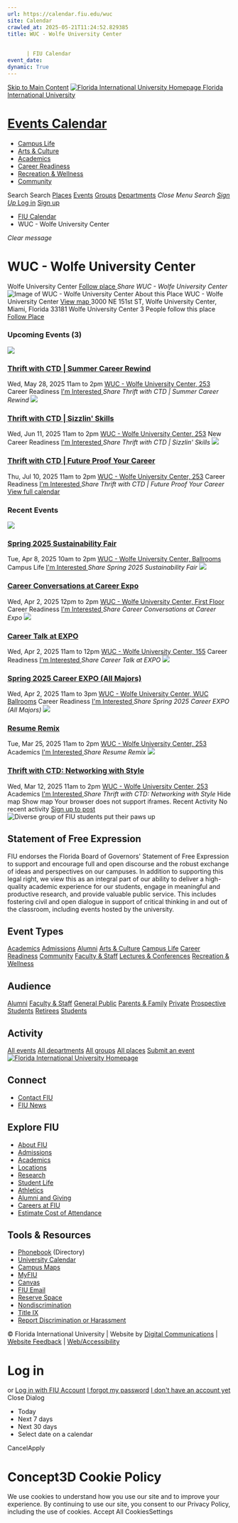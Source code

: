 ```yaml
---
url: https://calendar.fiu.edu/wuc
site: Calendar
crawled_at: 2025-05-21T11:24:52.829385
title: WUC - Wolfe University Center
    
    
      | FIU Calendar
event_date: 
dynamic: True
---
```


[Skip to Main Content](https://calendar.fiu.edu/wuc#main-content)
[![Florida International University Homepage](https://digicdn.fiu.edu/core/_assets/images/logo-top.png) Florida International University](https://www.fiu.edu)
# [Events Calendar ](https://calendar.fiu.edu/)
  * [Campus Life](https://calendar.fiu.edu/calendar?event_types%5B%5D=127595)
  * [Arts & Culture](https://calendar.fiu.edu/calendar?event_types%5B%5D=127590)
  * [Academics](https://calendar.fiu.edu/calendar?event_types%5B%5D=127582)
  * [Career Readiness](https://calendar.fiu.edu/calendar?event_types%5B%5D=127584)
  * [Recreation & Wellness](https://calendar.fiu.edu/calendar?event_types%5B%5D=127603)
  * [Community](https://calendar.fiu.edu/calendar?event_types%5B%5D=127601)


Search Search
[Places](https://calendar.fiu.edu/search/places) [Events](https://calendar.fiu.edu/calendar) [Groups](https://calendar.fiu.edu/search/groups) [Departments](https://calendar.fiu.edu/search/departments)
_Close Menu_
_Search_ [ _Sign Up_ ](https://calendar.fiu.edu/signup?school_id=234)
[Log in](https://calendar.fiu.edu/auth/shib_login?previous_url=https%3A%2F%2Fcalendar.fiu.edu%2Fwuc) [Sign up](https://calendar.fiu.edu/signup?school_id=234)
  * [FIU Calendar](https://calendar.fiu.edu/)
  * WUC - Wolfe University Center


_Clear message_
# WUC - Wolfe University Center
Wolfe University Center
[ Follow place ](https://calendar.fiu.edu/wuc/add_friend "Add WUC - Wolfe University Center to My Places")
_Share WUC - Wolfe University Center_
![Image of WUC - Wolfe University Center](https://localist-images.azureedge.net/photos/664326/card/7eb1b843932ccca9c16245cc99f64d88370c9c69.jpg)
About this Place
WUC - Wolfe University Center [View map ](https://calendar.fiu.edu/wuc#about_map)
3000 NE 151st ST, Wolfe University Center, Miami, Florida 33181
Wolfe University Center
3 People follow this place
[ Follow Place ](https://calendar.fiu.edu/wuc/add_friend "Add to My Places")
### Upcoming Events (3)
[ ![](https://localist-images.azureedge.net/photos/49674607232818/card/4d3807c45a376d7843598f646d32534e871c2a10.jpg) ](https://calendar.fiu.edu/event/thrift-with-ctd-summer-career-rewind)
### [Thrift with CTD | Summer Career Rewind](https://calendar.fiu.edu/event/thrift-with-ctd-summer-career-rewind)
Wed, May 28, 2025 11am to 2pm 
[ WUC - Wolfe University Center, 253](https://calendar.fiu.edu/wuc)
Career Readiness
[ I'm Interested ](https://calendar.fiu.edu/event/49674602777846/confirm?instance_id=49674602778871&return=https%3A%2F%2Fcalendar.fiu.edu%2Fwuc)
_Share Thrift with CTD | Summer Career Rewind_
[ ![](https://localist-images.azureedge.net/photos/49676017399048/card/4031f05c3a318275865f285a5116a2d49221d300.jpg) ](https://calendar.fiu.edu/event/thrift-with-ctd-sizzlin-skills)
### [Thrift with CTD | Sizzlin' Skills](https://calendar.fiu.edu/event/thrift-with-ctd-sizzlin-skills)
Wed, Jun 11, 2025 11am to 2pm 
[ WUC - Wolfe University Center, 253](https://calendar.fiu.edu/wuc)
New Career Readiness
[ I'm Interested ](https://calendar.fiu.edu/event/49676014415633/confirm?instance_id=49676014416658&return=https%3A%2F%2Fcalendar.fiu.edu%2Fwuc)
_Share Thrift with CTD | Sizzlin' Skills_
[ ![](https://localist-images.azureedge.net/photos/49702704107532/card/4696c0a138c4e42f7b11ad470b1cc30680abfc50.jpg) ](https://calendar.fiu.edu/event/thrift-with-ctd-future-proof-your-career)
### [Thrift with CTD | Future Proof Your Career](https://calendar.fiu.edu/event/thrift-with-ctd-future-proof-your-career)
Thu, Jul 10, 2025 11am to 2pm 
[ WUC - Wolfe University Center, 253](https://calendar.fiu.edu/wuc)
Career Readiness
[ I'm Interested ](https://calendar.fiu.edu/event/49702701228737/confirm?instance_id=49702701229762&return=https%3A%2F%2Fcalendar.fiu.edu%2Fwuc)
_Share Thrift with CTD | Future Proof Your Career_
[View full calendar](https://calendar.fiu.edu/wuc/calendar)
### Recent Events
[ ![](https://localist-images.azureedge.net/photos/49031038794848/card/52f2c0d71bc5c5be62cf380831d8dbcf258b3b10.jpg) ](https://calendar.fiu.edu/event/spring-2025-sustainability-fair)
### [Spring 2025 Sustainability Fair](https://calendar.fiu.edu/event/spring-2025-sustainability-fair)
Tue, Apr 8, 2025 10am to 2pm 
[ WUC - Wolfe University Center, Ballrooms](https://calendar.fiu.edu/wuc)
Campus Life
[ I'm Interested ](https://calendar.fiu.edu/event/49031038734424/confirm?instance_id=49031038735449&return=https%3A%2F%2Fcalendar.fiu.edu%2Fwuc)
_Share Spring 2025 Sustainability Fair_
[ ![](https://localist-images.azureedge.net/photos/48746151809943/card/ecf7603bf54567888c8bf2ba6accdca6ae5ad9d3.jpg) ](https://calendar.fiu.edu/event/career-conversations-at-career-expo)
### [Career Conversations at Career Expo](https://calendar.fiu.edu/event/career-conversations-at-career-expo)
Wed, Apr 2, 2025 12pm to 2pm 
[ WUC - Wolfe University Center, First Floor](https://calendar.fiu.edu/wuc)
Career Readiness
[ I'm Interested ](https://calendar.fiu.edu/event/48746147910057/confirm?instance_id=48746147911082&return=https%3A%2F%2Fcalendar.fiu.edu%2Fwuc)
_Share Career Conversations at Career Expo_
[ ![](https://localist-images.azureedge.net/photos/48746131364774/card/c19c5c8ebe068d4db960c2a14bd4ccfe5aa4f8dc.jpg) ](https://calendar.fiu.edu/event/career-talk-at-expo)
### [Career Talk at EXPO](https://calendar.fiu.edu/event/career-talk-at-expo)
Wed, Apr 2, 2025 11am to 12pm 
[ WUC - Wolfe University Center, 155](https://calendar.fiu.edu/wuc)
Career Readiness
[ I'm Interested ](https://calendar.fiu.edu/event/48746122907431/confirm?instance_id=48746122908456&return=https%3A%2F%2Fcalendar.fiu.edu%2Fwuc)
_Share Career Talk at EXPO_
[ ![](https://localist-images.azureedge.net/photos/48924250833852/card/4ecc81a3c419fdc92b1dfe0457dc7a27f739bda0.jpg) ](https://calendar.fiu.edu/event/fiu-bbc-all-majors-career-expo-spring-2025)
### [Spring 2025 Career EXPO (All Majors)](https://calendar.fiu.edu/event/fiu-bbc-all-majors-career-expo-spring-2025)
Wed, Apr 2, 2025 11am to 3pm 
[ WUC - Wolfe University Center, WUC Ballrooms](https://calendar.fiu.edu/wuc)
Career Readiness
[ I'm Interested ](https://calendar.fiu.edu/event/48924232093737/confirm?instance_id=48924232094762&return=https%3A%2F%2Fcalendar.fiu.edu%2Fwuc)
_Share Spring 2025 Career EXPO (All Majors)_
[ ![](https://localist-images.azureedge.net/photos/48745686130338/card/b1668d413abba806d37d2b9f21493eb470ef983e.jpg) ](https://calendar.fiu.edu/event/resume-remix)
### [Resume Remix](https://calendar.fiu.edu/event/resume-remix)
Tue, Mar 25, 2025 11am to 2pm 
[ WUC - Wolfe University Center, 253](https://calendar.fiu.edu/wuc)
Academics
[ I'm Interested ](https://calendar.fiu.edu/event/48745677040026/confirm?instance_id=48745677041051&return=https%3A%2F%2Fcalendar.fiu.edu%2Fwuc)
_Share Resume Remix_
[ ![](https://localist-images.azureedge.net/photos/48745610464128/card/75cbd819d42bca65d469fa3923915b337731986e.jpg) ](https://calendar.fiu.edu/event/thrift-with-ctd-networking-with-style)
### [Thrift with CTD: Networking with Style](https://calendar.fiu.edu/event/thrift-with-ctd-networking-with-style)
Wed, Mar 12, 2025 11am to 2pm 
[ WUC - Wolfe University Center, 253](https://calendar.fiu.edu/wuc)
Academics
[ I'm Interested ](https://calendar.fiu.edu/event/48745602763886/confirm?instance_id=48745602764911&return=https%3A%2F%2Fcalendar.fiu.edu%2Fwuc)
_Share Thrift with CTD: Networking with Style_
Hide map Show map
Your browser does not support iframes.
Recent Activity
No recent activity
[Sign up to post](https://calendar.fiu.edu/auth/shib_login?previous_url=https%3A%2F%2Fcalendar.fiu.edu%2Fwuc)
![Diverse group of FIU students put their paws up](https://www.fiu.edu/_assets/images/thumbnail-students-paw.jpg)
## Statement of Free Expression
FIU endorses the Florida Board of Governors' Statement of Free Expression to support and encourage full and open discourse and the robust exchange of ideas and perspectives on our campuses. In addition to supporting this legal right, we view this as an integral part of our ability to deliver a high-quality academic experience for our students, engage in meaningful and productive research, and provide valuable public service. This includes fostering civil and open dialogue in support of critical thinking in and out of the classroom, including events hosted by the university.
## Event Types
[Academics](https://calendar.fiu.edu/calendar?event_types%5B%5D=127582)
[Admissions](https://calendar.fiu.edu/calendar?event_types%5B%5D=127583)
[Alumni](https://calendar.fiu.edu/calendar?event_types%5B%5D=127589)
[Arts & Culture](https://calendar.fiu.edu/calendar?event_types%5B%5D=127590)
[Campus Life](https://calendar.fiu.edu/calendar?event_types%5B%5D=127595)
[Career Readiness](https://calendar.fiu.edu/calendar?event_types%5B%5D=127584)
[Community](https://calendar.fiu.edu/calendar?event_types%5B%5D=127601)
[Faculty & Staff](https://calendar.fiu.edu/calendar?event_types%5B%5D=127602)
[Lectures & Conferences](https://calendar.fiu.edu/calendar?event_types%5B%5D=127587)
[Recreation & Wellness](https://calendar.fiu.edu/calendar?event_types%5B%5D=127603)
## Audience
[Alumni](https://calendar.fiu.edu/calendar?event_types%5B%5D=121721)
[Faculty & Staff](https://calendar.fiu.edu/calendar?event_types%5B%5D=121720)
[General Public](https://calendar.fiu.edu/calendar?event_types%5B%5D=121722)
[Parents & Family](https://calendar.fiu.edu/calendar?event_types%5B%5D=36918157286658)
[Private](https://calendar.fiu.edu/calendar?event_types%5B%5D=129753)
[Prospective Students](https://calendar.fiu.edu/calendar?event_types%5B%5D=121723)
[Retirees](https://calendar.fiu.edu/calendar?event_types%5B%5D=37290279036119)
[Students](https://calendar.fiu.edu/calendar?event_types%5B%5D=121719)
## Activity
[All events](https://calendar.fiu.edu/wuc/calendar)
[All departments](https://calendar.fiu.edu/search/departments)
[All groups](https://calendar.fiu.edu/browse/groups)
[All places](https://calendar.fiu.edu/browse/places)
[Submit an event](https://calendar.fiu.edu/admin/events/new/basic-information)
[ ![Florida International University Homepage](https://digicdn.fiu.edu/core/_assets/images/footer-logo.svg) ](https://www.fiu.edu/)
## Connect
  * [Contact FIU](https://www.fiu.edu/about/contact-us/index.html)
  * [FIU News](https://news.fiu.edu/)


## Explore FIU
  * [About FIU](https://www.fiu.edu/about/index.html)
  * [Admissions](https://www.fiu.edu/admissions/index.html)
  * [Academics](https://www.fiu.edu/academics/index.html)
  * [Locations](https://www.fiu.edu/locations/index.html)
  * [Research](https://www.fiu.edu/research/index.html)
  * [Student Life](https://www.fiu.edu/student-life/index.html)
  * [Athletics](https://www.fiu.edu/athletics/index.html)
  * [Alumni and Giving](https://www.fiu.edu/alumni-and-giving/index.html)
  * [Careers at FIU](https://hr.fiu.edu/careers/)
  * [Estimate Cost of Attendance](https://onestop.fiu.edu/finances/estimate-your-costs/)


## Tools & Resources
  * [Phonebook](https://phonebook.fiu.edu) (Directory)
  * [University Calendar](https://calendar.fiu.edu/)
  * [Campus Maps](https://campusmaps.fiu.edu/)
  * [MyFIU](https://my.fiu.edu/)
  * [Canvas](https://canvas.fiu.edu)
  * [FIU Email](http://mail.fiu.edu/)
  * [Reserve Space](https://reservespace.fiu.edu/make-reservation/)
  * [Nondiscrimination](https://ace.fiu.edu/civil-rights-and-accessibility/harassment-and-discrimination/)
  * [Title IX](https://ace.fiu.edu/title-ix/)
  * [Report Discrimination or Harassment](https://report.fiu.edu/)


© Florida International University  | Website by [Digital Communications](https://stratcomm.fiu.edu/digital-print/websites/) | [Website Feedback](https://webforms.fiu.edu/view.php?id=370774&element_5=https://calendar.fiu.edu/https://calendar.fiu.edu/) | [Web/Accessibility](https://accessibility.fiu.edu/)
# Log in
or
[Log in with FIU Account](https://calendar.fiu.edu/auth/shib_login?previous_url=https%3A%2F%2Fcalendar.fiu.edu%2Fwuc)
[I forgot my password](https://calendar.fiu.edu/auth/forgot) [I don't have an account yet](https://calendar.fiu.edu/signup?school_id=234)
Close Dialog
  * Today
  * Next 7 days
  * Next 30 days
  * Select date on a calendar


CancelApply
# Concept3D Cookie Policy
We use cookies to understand how you use our site and to improve your experience. By continuing to use our site, you consent to our Privacy Policy, including the use of cookies. 
Accept All CookiesSettings
